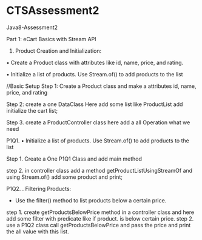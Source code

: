 # CTSAssessment2
 Java8-Assessment2


Part 1: eCart Basics with Stream API
1. Product Creation and Initialization:

• Create a Product class with attributes like id, name, price, and rating.

• Initialize a list of products. Use Stream.of() to add products to the list




//Basic Setup
Step 1:  Create a Product class and make a attributes  id, name, price, and rating

Step 2: create a one DataClass Here add some list like ProductList  add initialize the cart list;

Step 3.  create a ProductController class here add a all Operation what we need





P1Q1. • Initialize a list of products. Use Stream.of() to add products to the list

Step 1. Create a One P1Q1 Class and add main method

step 2. in controller class add a method getProductListUsingStreamOf and using Stream.of() add some product and print;



P1Q2. . Filtering Products:

* Use the filter() method to list products below a certain price.

step 1. create getProductsBelowPrice method in a controller class and here add some filter with predicate like if product.
  is below certain price.
step 2. use a P1Q2 class call getProductsBelowPrice and pass the price and print the all value with this list.


